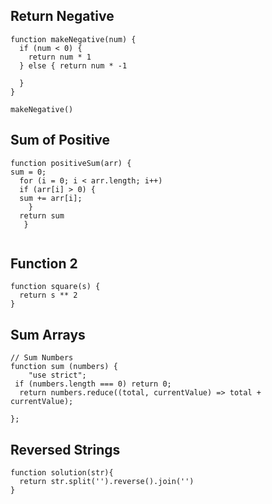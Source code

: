 ## Return Negative

```
function makeNegative(num) {
  if (num < 0) {
    return num * 1
  } else { return num * -1
    
  }
}

makeNegative()
```

## Sum of Positive

```
function positiveSum(arr) {
sum = 0;
  for (i = 0; i < arr.length; i++)
  if (arr[i] > 0) {
  sum += arr[i];
    }
  return sum
   }
  
```

## Function 2

```
function square(s) {
  return s ** 2
}
```

## Sum Arrays

```
// Sum Numbers
function sum (numbers) {
    "use strict";
 if (numbers.length === 0) return 0; 
  return numbers.reduce((total, currentValue) => total + currentValue);
    
};
```

## Reversed Strings

```
function solution(str){
  return str.split('').reverse().join('')
}
```

